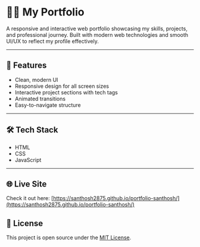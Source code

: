 # 🧑‍💻 My Portfolio

A responsive and interactive web portfolio showcasing my skills, projects, and professional journey. Built with modern web technologies and smooth UI/UX to reflect my profile effectively.

---

## 🚀 Features

- Clean, modern UI
- Responsive design for all screen sizes
- Interactive project sections with tech tags
- Animated transitions
- Easy-to-navigate structure

---

## 🛠️ Tech Stack

- HTML
- CSS
- JavaScript

---

## 🌐 Live Site

Check it out here: [https://santhosh2875.github.io/portfolio-santhosh/](https://santhosh2875.github.io/portfolio-santhosh/)



## 📄 License

This project is open source under the [MIT License](LICENSE).
